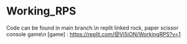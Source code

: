 # Working_RPS

Code can be found in main branch.\n
replit linked rock, paper scissor console game\n
[game] : https://replit.com/@Vi5iON/WorkingRPS?v=1
